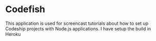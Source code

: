 Codefish
======================

This application is used for screencast tutorials about how to set up Codeship projects with Node.js applications.
I have setup the build in Heroku
